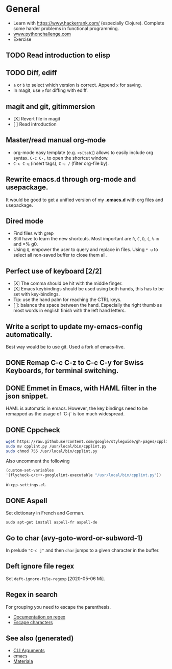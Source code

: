 # General

  - Learn with <https://www.hackerrank.com/> (especially Clojure).
    Complete some harder problems in functional programming.
  - www.pythonchallenge.com
  - Exercise

## <span class="todo TODO">TODO</span> Read introduction to elisp

## <span class="todo TODO">TODO</span> Diff, ediff

  - `a` or `b` to select which version is correct. Append `x` for
    saving.
  - In magit, use `e` for diffing with ediff.

## magit and git, gitimmersion

  - \[X\] Revert file in magit
  - \[ \] Read introduction

## Master/read manual org-mode

  - org-mode easy template (e.g. `<s[tab]`) allows to easily include org
    syntax. `C-c C-,` to open the shortcut window.
  - `C-c C-q` (insert tags), `C-c /` (filter org-file by).

## Rewrite emacs.d through org-mode and usepackage.

It would be good to get a unified version of my **.emacs.d** with org
files and usepackage.

## Dired mode

  - Find files with grep
  - Still have to learn the new shortcuts. Most important are `R`, `C`,
    `D`, `(`, `%
        m` and =% g0.
  - Using `Q`, empower the user to query and replace in files. Using `*
    u` to select all non-saved buffer to close them all.

## Perfect use of keyboard \[2/2\]

  - \[X\] The comma should be hit with the middle finger.
  - \[X\] Emacs keybindings should be used using both hands, this has to
    be set with key-bindings.
  - Tip: use the hand palm for reaching the CTRL keys.
  - \[ \]: balance the space between the hand. Especially the right
    thumb as most words in english finish with the left hand letters.

## Write a script to update my-emacs-config automatically.

Best way would be to use git. Used a fork of emacs-live.

## <span class="done DONE">DONE</span> Remap C-c C-z to C-c C-y for Swiss Keyboards, for terminal switching.

## <span class="done DONE">DONE</span> Emmet in Emacs, with HAML filter in the json snippet.

HAML is automatic in emacs. However, the key bindings need to be
remapped as the usage of \`C-j\` is too much widespread.

## <span class="done DONE">DONE</span> Cppcheck

``` bash
wget https://raw.githubusercontent.com/google/styleguide/gh-pages/cpplint/cpplint.py
sudo mv cpplint.py /usr/local/bin/cpplint.py
sudo chmod 755 /usr/local/bin/cpplint.py
```

Also uncomment the following

``` commonlisp
(custom-set-variables
'(flycheck-c/c++-googlelint-executable "/usr/local/bin/cpplint.py"))
```

in `cpp-settings.el`.

## <span class="done DONE">DONE</span> Aspell

Set dictionary in French and German.

    sudo apt-get install aspell-fr aspell-de

## Go to char (avy-goto-word-or-subword-1)

In prelude `"C-c j"` and then `char` jumps to a given character in the
buffer.

## Deft ignore file regex

Set `deft-ignore-file-regexp` \[2020-05-06 Mi\].

## Regex in search

For grouping you need to escape the parenthesis.

  - [Documentation on
    regex](https://www.gnu.org/software/emacs/manual/html_node/emacs/Regexps.html)
  - [Escape
    characters](https://www.gnu.org/software/emacs/manual/html_node/elisp/Regexp-Backslash.html#Regexp-Backslash)

## See also (generated)

  - [CLI Arguments](./20200430154352-cli_arguments.md)
  - [emacs](./20201220130520-emacs_configuration.md)
  - [Materiala](./20200503165952-materiala.md)
